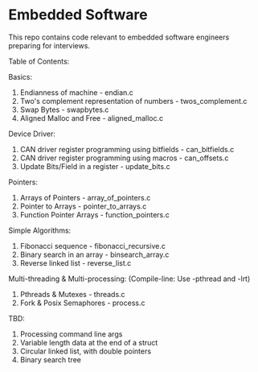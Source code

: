 # Embedded Software
This repo contains code relevant to embedded software engineers preparing for interviews.

Table of Contents:

Basics:
1. Endianness of machine - endian.c
2. Two's complement representation of numbers - twos_complement.c
3. Swap Bytes - swapbytes.c
4. Aligned Malloc and Free - aligned_malloc.c

Device Driver:
1. CAN driver register programming using bitfields - can_bitfields.c
2. CAN driver register programming using macros - can_offsets.c
3. Update Bits/Field in a register - update_bits.c

Pointers:
1. Arrays of Pointers - array_of_pointers.c
2. Pointer to Arrays - pointer_to_arrays.c
3. Function Pointer Arrays - function_pointers.c

Simple Algorithms:
1. Fibonacci sequence - fibonacci_recursive.c
2. Binary search in an array - binsearch_array.c
3. Reverse linked list - reverse_list.c

Multi-threading & Multi-processing: (Compile-line: Use -pthread and -lrt)
1. Pthreads & Mutexes - threads.c
2. Fork & Posix Semaphores - process.c

TBD:
1. Processing command line args
2. Variable length data at the end of a struct
3. Circular linked list, with double pointers
4. Binary search tree
